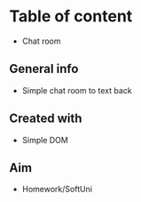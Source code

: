 # Table of content
* Chat room
## General info
* Simple chat room to text back 
## Created with
* Simple DOM 
## Aim
* Homework/SoftUni



